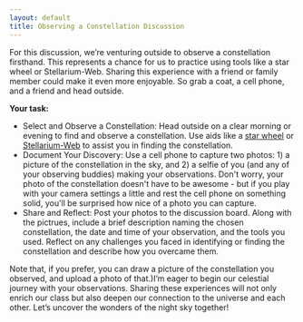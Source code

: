 ```yaml
---
layout: default
title: Observing a Constellation Discussion
---
```


For this discussion, we’re venturing outside to observe a constellation firsthand. This represents a chance for us to practice using tools like a star wheel or Stellarium-Web. Sharing this experience with a friend or family member could make it even more enjoyable. So grab a coat, a cell phone, and a friend and head outside. 

**Your task:**
- Select and Observe a Constellation: Head outside on a clear morning or evening to find and observe a constellation. Use aids like a [star wheel](https://storage.googleapis.com/avh-agli/agli/starwheel/index.html) or [Stellarium-Web](https://stellarium-web.org/) to assist you in finding the constellation.
- Document Your Discovery: Use a cell phone to capture two photos: 1) a picture of the constellation in the sky, and 2) a selfie of you (and any of your observing buddies) making your observations. Don't worry, your photo of the constellation doesn't have to be awesome - but if you play with your camera settings a little and rest the cell phone on something solid, you'll be surprised how nice of a photo you can capture.
- Share and Reflect: Post your photos to the discussion board. Along with the pictrues, include a brief description naming the chosen constellation, the date and time of your observation, and the tools you used. Reflect on any challenges you faced in identifying or finding the constellation and describe how you overcame them.

Note that, if you prefer, you can draw a picture of the constellation you observed, and upload a photo of that.)I’m eager to begin our celestial journey with your observations. Sharing these experiences will not only enrich our class but also deepen our connection to the universe and each other. Let’s uncover the wonders of the night sky together!

